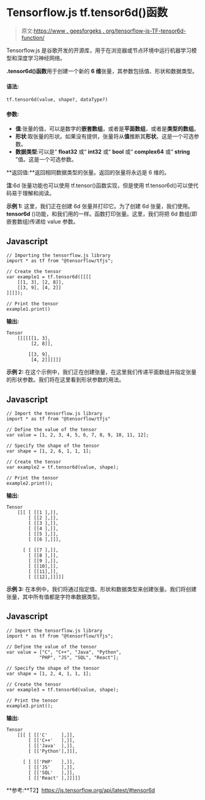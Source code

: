 # Tensorflow.js tf.tensor6d()函数

> 原文:[https://www . geesforgeks . org/tensorflow-js-TF-tensor6d-function/](https://www.geeksforgeeks.org/tensorflow-js-tf-tensor6d-function/)

Tensorflow.js 是谷歌开发的开源库，用于在浏览器或节点环境中运行机器学习模型和深度学习神经网络。

**.tensor6d()函数**用于创建一个新的 **6 维**张量，其参数包括值、形状和数据类型。

#### 语法:

```
tf.tensor6d(value, shape?, dataType?)
```

#### 参数:

*   **值**:张量的值，可以是数字的**嵌套数组**，或者是**平面数组**，或者是**类型的数组**。
*   **形状**:取张量的形状。如果没有提供，张量将从**值**推断其**形状**。这是一个可选参数。
*   **数据类型**:可以是“ **float32** 或“ **int32** 或“ **bool** 或“ **complex64** 或“ **string** ”值。这是一个可选参数。

**返回值:**返回相同数据类型的张量。返回的张量将永远是 6 维的。

**注**:6d 张量功能也可以使用 tf.tensor()函数实现，但是使用 tf.tensor6d()可以使代码易于理解和阅读。

**示例 1:** 这里，我们正在创建 6d 张量并打印它。为了创建 6d 张量，我们使用。 **tensor6d** ()功能，和我们用的一样。函数打印张量。这里，我们将把 6d 数组(即嵌套数组)传递给 value 参数。

## Javascript

```
// Importing the tensorflow.js library
import * as tf from "@tensorflow/tfjs";

// Create the tensor
var example1 = tf.tensor6d([[[[
    [[1, 3], [2, 8]],
    [[3, 9], [4, 2]]
]]]]);

// Print the tensor
example1.print()
```

**输出:**

```
Tensor
    [[[[[[1, 3],
         [2, 8]],

        [[3, 9],
         [4, 2]]]]]]

```

**示例 2:** 在这个示例中，我们正在创建张量，在这里我们传递平面数组并指定张量的形状参数。我们将在这里看到形状参数的用法。

## Javascript

```
// Import the tensorflow.js library
import * as tf from "@tensorflow/tfjs"

// Define the value of the tensor
var value = [1, 2, 3, 4, 5, 6, 7, 8, 9, 10, 11, 12];

// Specify the shape of the tensor
var shape = [1, 2, 6, 1, 1, 1];

// Create the tensor
var example2 = tf.tensor6d(value, shape);

// Print the tensor
example2.print();
```

**输出:**

```
Tensor
    [[[ [ [[1 ],]],
        [ [[2 ],]],
        [ [[3 ],]],
        [ [[4 ],]],
        [ [[5 ],]],
        [ [[6 ],]]],

      [ [ [[7 ],]],
        [ [[8 ],]],
        [ [[9 ],]],
        [ [[10],]],
        [ [[11],]],
        [ [[12],]]]]]

```

**示例 3:** 在本例中，我们将通过指定值、形状和数据类型来创建张量。我们将创建张量，其中所有值都是字符串数据类型。

## Javascript

```
// Import the tensorflow.js library
import * as tf from "@tensorflow/tfjs";

// Define the value of the tensor
var value = ["C", "C++", "Java", "Python",
            "PHP", "JS", "SQL", "React"];

// Specify the shape of the tensor
var shape = [1, 2, 4, 1, 1, 1];

// Create the tensor
var example3 = tf.tensor6d(value, shape);

// Print the tensor
example3.print();
```

**输出:**

```
Tensor
    [[[ [ [['C'     ],]],
        [ [['C++'   ],]],
        [ [['Java'  ],]],
        [ [['Python'],]]],

      [ [ [['PHP'   ],]],
        [ [['JS'    ],]],
        [ [['SQL'   ],]],
        [ [['React' ],]]]]]
```

**参考:**T2】https://js.tensorflow.org/api/latest/#tensor6d